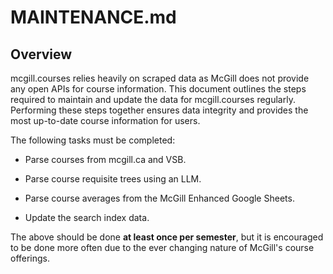 # MAINTENANCE.md

## Overview

mcgill.courses relies heavily on scraped data as McGill does not provide any
open APIs for course information. This document outlines the steps required to
maintain and update the data for mcgill.courses regularly. Performing these
steps together ensures data integrity and provides the most up-to-date course
information for users.

The following tasks must be completed:

- Parse courses from mcgill.ca and VSB.

- Parse course requisite trees using an LLM.

- Parse course averages from the McGill Enhanced Google Sheets.

- Update the search index data.

The above should be done **at least once per semester**, but it is encouraged to
be done more often due to the ever changing nature of McGill's course offerings.
